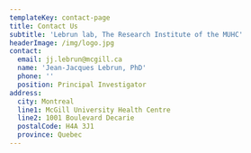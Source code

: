 ```yaml
---
templateKey: contact-page
title: Contact Us
subtitle: 'Lebrun lab, The Research Institute of the MUHC'
headerImage: /img/logo.jpg
contact:
  email: jj.lebrun@mcgill.ca
  name: 'Jean-Jacques Lebrun, PhD'
  phone: ''
  position: Principal Investigator
address:
  city: Montreal
  line1: McGill University Health Centre
  line2: 1001 Boulevard Decarie
  postalCode: H4A 3J1
  province: Quebec
---
```


